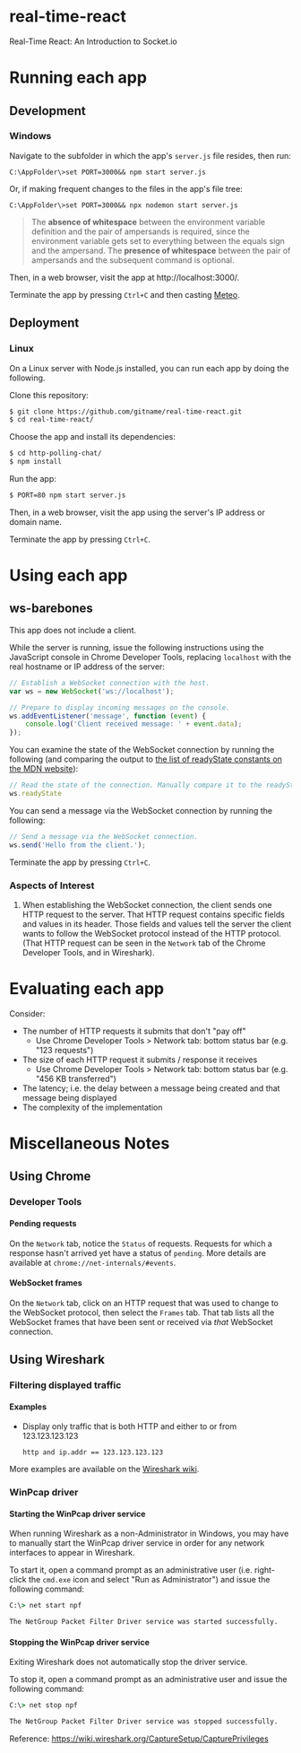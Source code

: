 # real-time-react
Real-Time React: An Introduction to Socket.io

# Running each app

## Development

### Windows

Navigate to the subfolder in which the app's `server.js` file resides, then run:

```batch
C:\AppFolder\>set PORT=3000&& npm start server.js
```
Or, if making frequent changes to the files in the app's file tree:

```batch
C:\AppFolder\>set PORT=3000&& npx nodemon start server.js
```
> The **absence of whitespace** between the environment variable definition and the pair of ampersands is required, since the environment variable gets set to everything between the equals sign and the ampersand. The **presence of whitespace** between the pair of ampersands and the subsequent command is optional.

Then, in a web browser, visit the app at http://localhost:3000/.

Terminate the app by pressing `Ctrl+C` and then casting [Meteo](http://finalfantasy.wikia.com/wiki/Meteor_(Final_Fantasy_IV)).

## Deployment

### Linux

On a Linux server with Node.js installed, you can run each app by doing the following.

Clone this repository:

```bash
$ git clone https://github.com/gitname/real-time-react.git
$ cd real-time-react/
```

Choose the app and install its dependencies:

```bash
$ cd http-polling-chat/
$ npm install
```

Run the app:

```bash
$ PORT=80 npm start server.js
```

Then, in a web browser, visit the app using the server's IP address or domain name.

Terminate the app by pressing `Ctrl+C`.

# Using each app

## ws-barebones

This app does not include a client.

While the server is running, issue the following instructions using the JavaScript console in Chrome Developer Tools, replacing `localhost` with the real hostname or IP address of the server:

```js
// Establish a WebSocket connection with the host.
var ws = new WebSocket('ws://localhost');

// Prepare to display incoming messages on the console.
ws.addEventListener('message', function (event) {
    console.log('Client received message: ' + event.data);
});
```

You can examine the state of the WebSocket connection by running the following (and comparing the output to [the list of readyState constants on the MDN website](https://developer.mozilla.org/en-US/docs/Web/API/WebSocket#Ready_state_constants)):

```js
// Read the state of the connection. Manually compare it to the readyState constants on the MDN website.
ws.readyState
```

You can send a message via the WebSocket connection by running the following:

```js
// Send a message via the WebSocket connection.
ws.send('Hello from the client.');
```

Terminate the app by pressing `Ctrl+C`.

### Aspects of Interest

1. When establishing the WebSocket connection, the client sends one HTTP request to the server. That HTTP request contains specific fields and values in its header. Those fields and values tell the server the client wants to follow the WebSocket protocol instead of the HTTP protocol. (That HTTP request can be seen in the `Network` tab of the Chrome Developer Tools, and in Wireshark).

# Evaluating each app

Consider:
* The number of HTTP requests it submits that don't "pay off"
    * Use Chrome Developer Tools > Network tab: bottom status bar (e.g. "123 requests")
* The size of each HTTP request it submits / response it receives
    * Use Chrome Developer Tools > Network tab: bottom status bar (e.g. "456 KB transferred")
* The latency; i.e. the delay between a message being created and that message being displayed
* The complexity of the implementation

# Miscellaneous Notes

## Using Chrome

### Developer Tools

#### Pending requests

On the `Network` tab, notice the `Status` of requests. Requests for which a response hasn't arrived yet have a status of `pending`. More details are available at `chrome://net-internals/#events`.

#### WebSocket frames

On the `Network` tab, click on an HTTP request that was used to change to the WebSocket protocol, then select the `Frames` tab. That tab lists all the WebSocket frames that have been sent or received via _that_ WebSocket connection.

## Using Wireshark

### Filtering displayed traffic

#### Examples

* Display only traffic that is both HTTP and either to or from 123.123.123.123

    ```
    http and ip.addr == 123.123.123.123
    ```

More examples are available on the [Wireshark wiki](https://wiki.wireshark.org/DisplayFilters#Examples).

### WinPcap driver

#### Starting the WinPcap driver service

When running Wireshark as a non-Administrator in Windows, you may have to manually start the WinPcap driver service in order for any network interfaces to appear in Wireshark.

To start it, open a command prompt as an administrative user (i.e. right-click the `cmd.exe` icon and select "Run as Administrator") and issue the following command:

```bat
C:\> net start npf

The NetGroup Packet Filter Driver service was started successfully.
```

#### Stopping the WinPcap driver service

Exiting Wireshark does not automatically stop the driver service.

To stop it, open a command prompt as an administrative user and issue the following command:

```bat
C:\> net stop npf

The NetGroup Packet Filter Driver service was stopped successfully.
```

Reference: https://wiki.wireshark.org/CaptureSetup/CapturePrivileges
